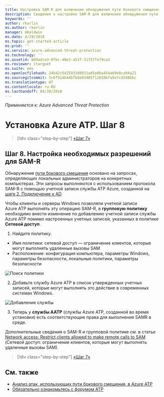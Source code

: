 ```yaml
---
title: Настройка SAM-R для включения обнаружения пути бокового смещения в Azure ATP | Документы Майкрософт
description: Сведения о настройке SAM-R для включения обнаружения пути бокового смещения в Azure ATP
keywords: ''
author: rkarlin
ms.author: rkarlin
manager: mbaldwin
ms.date: 4/29/2018
ms.topic: get-started-article
ms.prod: ''
ms.service: azure-advanced-threat-protection
ms.technology: ''
ms.assetid: b09adce3-0fbc-40e3-a53f-31f57fe79ca3
ms.reviewer: itargoet
ms.suite: ems
ms.openlocfilehash: 24b42c5425933d8931a85e0ba454a69e0ca94a21
ms.sourcegitcommit: 5c0f914b44bfb8e03485f12658bfa9a7cd3d8bbc
ms.translationtype: HT
ms.contentlocale: ru-RU
ms.lasthandoff: 04/30/2018
---
```

*Применяется к: Azure Advanced Threat Protection*

# <a name="install-azure-atp---step-8"></a>Установка Azure ATP. Шаг 8

>[!div class="step-by-step"]
[«Шаг 7»](install-atp-step7.md)

## <a name="step-8-configure-sam-r-required-permissions"></a>Шаг 8. Настройка необходимых разрешений для SAM-R

Обнаружение [пути бокового смещения](use-case-lateral-movement-path.md) основано на запросах, определяющих локальных администраторов на конкретных компьютерах. Эти запросы выполняются с использованием протокола SAM-R с помощью учетной записи службы ATP Azure, созданной на [шаге 2. Подключение к AD](install-atp-step2.md).
 
Чтобы клиенты и серверы Windows позволяли учетной записи Azure ATP выполнять эту операцию SAM-R, в **групповую политику** необходимо внести изменение по добавлению учетной записи службы Azure ATP помимо настроенных учетных записей, указанных в политике **Сетевой доступ**.

1. Найдите политику.

 - Имя политики: сетевой доступ — ограничение клиентов, которые могут выполнять удаленные вызовы SAM
 - Расположение: конфигурация компьютера, параметры Windows, параметры безопасности, локальные политики, параметры безопасности
  
  ![Поиск политики](./media/samr-policy-location.png)

2. Добавьте службу Azure ATP в список утвержденных учетных записей, которые могут выполнять это действие в современных системах Windows.
 
  ![Добавление службы](./media/samr-add-service.png)

3. Теперь у **службы AATP** (службы Azure ATP, созданной во время установки) есть соответствующие права для выполнения SAMR в среде.

Дополнительные сведения о SAM-R и групповой политике см. в статье [Network access: Restrict clients allowed to make remote calls to SAM](https://docs.microsoft.com/windows/security/threat-protection/security-policy-settings/network-access-restrict-clients-allowed-to-make-remote-sam-calls) (Сетевой доступ: ограничение клиентов, которые могут выполнять удаленные вызовы SAM).


>[!div class="step-by-step"]
[«Шаг 7»](install-atp-step7.md)



## <a name="see-also"></a>См. также
- [Анализ атак, использующих пути бокового смещения, в Azure ATP](use-case-lateral-movement-path.md)
- [Обязательно ознакомьтесь с форумом ATP](https://aka.ms/azureatpcommunity)